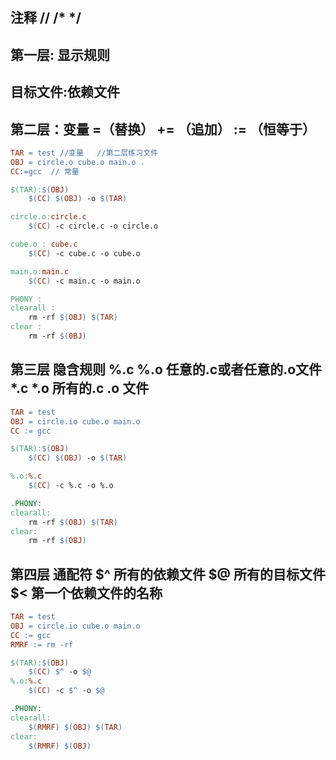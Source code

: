 ## 注释 // /* */
## 第一层: 显示规则

## 目标文件:依赖文件

## 第二层：变量 =（替换） += （追加）  := （恒等于）

```Makefile
TAR = test //变量   //第二层练习文件
OBJ = circle.o cube.o main.o .
CC:=gcc  // 常量

$(TAR):$(OBJ)
    $(CC) $(OBJ) -o $(TAR)

circle.o:circle.c
    $(CC) -c circle.c -o circle.o

cube.o : cube.c
    $(CC) -c cube.c -o cube.o

main.o:main.c
    $(CC) -c main.c -o main.o

PHONY :
clearall :
    rm -rf $(OBJ) $(TAR)
clear :
    rm -rf $(0BJ)
```


## 第三层 隐含规则 %.c %.o 任意的.c或者任意的.o文件  *.c *.o 所有的.c .o 文件

```Makefile  //第三层练习
TAR = test
OBJ = circle.io cube.o main.o
CC := gcc

$(TAR):$(OBJ)
    $(CC) $(OBJ) -o $(TAR)

%.o:%.c
    $(CC) -c %.c -o %.o

.PHONY:
clearall:
    rm -rf $(OBJ) $(TAR)
clear:
    rm -rf $(OBJ)

```

## 第四层 通配符 $^ 所有的依赖文件  $@ 所有的目标文件 $< 第一个依赖文件的名称  

```Makefile   //第四层练习
TAR = test
OBJ = circle.io cube.o main.o
CC := gcc
RMRF := rm -rf 

$(TAR):$(OBJ)
    $(CC) $^ -o $@
%.o:%.c
    $(CC) -c $^ -o $@

.PHONY:
clearall:
    $(RMRF) $(OBJ) $(TAR)
clear:
    $(RMRF) $(OBJ)

```
